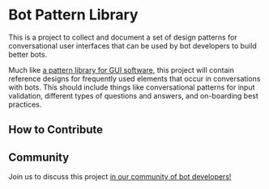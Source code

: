 # Bot Pattern Library

This is a project to collect and document a set of design patterns for conversational user interfaces that can be used by bot developers to build better bots.

Much like [a pattern library for GUI software](http://styleguides.io/examples.html), this project will contain reference designs for frequently used elements that occur in conversations with bots. This should include things like conversational patterns for input validation, different types of questions and answers, and on-boarding best practices.

## How to Contribute




## Community

Join us to discuss this project [in our community of bot developers!](http://dev4slack.xoxco.com)
